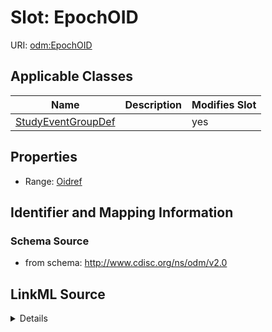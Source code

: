 # Slot: EpochOID

URI: [odm:EpochOID](http://www.cdisc.org/ns/odm/v2.0/EpochOID)



<!-- no inheritance hierarchy -->




## Applicable Classes

| Name | Description | Modifies Slot |
| --- | --- | --- |
[StudyEventGroupDef](StudyEventGroupDef.md) |  |  yes  |







## Properties

* Range: [Oidref](Oidref.md)





## Identifier and Mapping Information







### Schema Source


* from schema: http://www.cdisc.org/ns/odm/v2.0




## LinkML Source

<details>
```yaml
name: EpochOID
from_schema: http://www.cdisc.org/ns/odm/v2.0
rank: 1000
alias: EpochOID
domain_of:
- StudyEventGroupDef
range: oidref

```
</details>